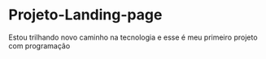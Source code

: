 # Projeto-Landing-page
Estou trilhando novo caminho na tecnologia e esse é meu primeiro projeto com programação
